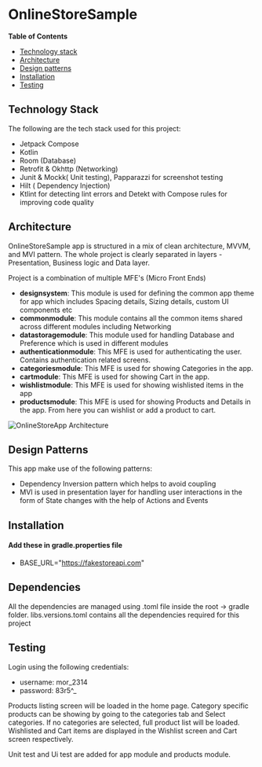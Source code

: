 # OnlineStoreSample

**Table of Contents**

- [Technology stack](#technology-stack)
- [Architecture](#architecture)
- [Design patterns](#design-patterns)
- [Installation](#installation)
- [Testing](#testing)

## Technology Stack
The following are the tech stack used for this project:
- Jetpack Compose
- Kotlin
- Room (Database)
- Retrofit & Okhttp (Networking)
- Junit & Mockk( Unit testing), Papparazzi for screenshot testing
- Hilt ( Dependency Injection)
- Ktlint for detecting lint errors and Detekt with Compose rules for improving code quality

## Architecture
OnlineStoreSample app is structured in a mix of clean architecture, MVVM, and MVI pattern.
The whole project is clearly separated in layers - Presentation, Business logic and Data layer.

Project is a combination of multiple MFE's (Micro Front Ends)
- **designsystem**: This module is used for defining the common app theme for app which includes  Spacing details, Sizing details, custom UI components etc
- **commonmodule**: This module contains all the common items shared across different modules including Networking
- **datastoragemodule**: This module used for handling Database and Preference which is used in different modules
- **authenticationmodule**: This MFE is used for authenticating the user. Contains authentication related screens. 
- **categoriesmodule**: This MFE is used for showing Categories in the app. 
- **cartmodule**: This MFE is used for showing Cart in the app. 
- **wishlistmodule**: This MFE is used for showing wishlisted items in the app 
- **productsmodule**: This MFE is used for showing Products and Details in the app. From here you can wishlist or add a product to cart. 

![OnlineStoreApp Architecture](https://github.com/user-attachments/assets/83f01d94-7d29-477d-9731-6559b8010313)

## Design Patterns

This app make use of the following patterns:
 - Dependency Inversion pattern which helps to avoid coupling
 - MVI is used in presentation layer for handling user interactions in the form of State changes with the help of Actions and Events

## Installation
#### Add these in gradle.properties file
- BASE_URL="https://fakestoreapi.com"

## Dependencies
All the dependencies are managed using .toml file inside the root -> gradle folder.
libs.versions.toml contains all the dependencies required for this project

## Testing
Login using the following credentials:
 - username: mor_2314
 - password: 83r5^_

Products listing screen will be loaded in the home page. 
Category specific products can be showing by going to the categories tab and Select categories. If no categories are selected, full product list will be loaded.
Wishlisted and Cart items are displayed in the Wishlist screen and Cart screen respectively.

Unit test and Ui test are added for app module and products module. 
